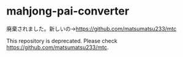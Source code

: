 # mahjong-pai-converter

廃棄されました。新しいの->https://github.com/matsumatsu233/mtc

This repository is deprecated. Please check https://github.com/matsumatsu233/mtc.
